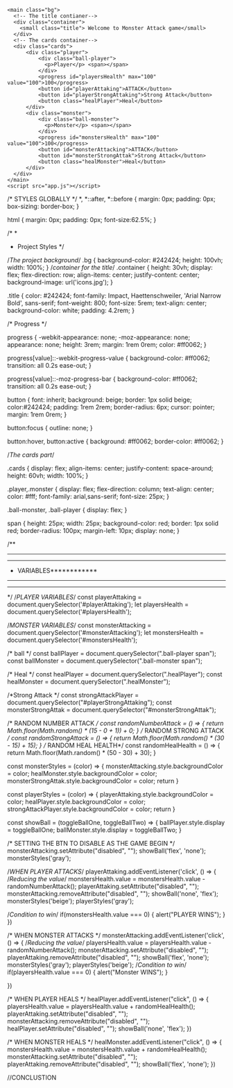 <!DOCTYPE html>
<html lang="en" dir="ltr">
  <head>
    <meta charset="utf-8">
    <title>Monster Attack</title>
    <link rel="stylesheet" href="styles.css">
  </head>
  <body>

    <main class="bg">
      <!-- The title contianer-->
      <div class="container">
        <small class="title"> Welcome to Monster Attack game</small>
      </div>
      <!-- The cards container-->
      <div class="cards">
          <div class="player">
              <div class="ball-player">
                <p>Player</p> <span></span>
              </div>
              <progress id="playersHealth" max="100" value="100">100</progress>
              <button id="playerAttaking">ATTACK</button>
              <button id="playerStrongAttaking">Strong Attack</button>
              <button class="healPlayer">Heal</button>
          </div>
          <div class="monster">
              <div class="ball-monster">
                <p>Monster</p> <span></span>
              </div>
              <progress id="monstersHealth" max="100" value="100">100</progress>
              <button id="monsterAttacking">ATTACK</button>
              <button id="monsterStrongAttak">Strong Attack</button>
              <button class="healMonster">Heal</button>
          </div>
      </div>
    </main>
    <script src="app.js"></script>
  </body>
</html>






















/*
  STYLES GLOBALLY
*/
*,
*::after,
*::before {
  margin: 0px;
  padding: 0px;
  box-sizing: border-box;
}

html {
  margin: 0px;
  padding: 0px;
  font-size:62.5%;
}

/*
  *
  * Project Styles
*/


/*The project background*/
.bg {
  background-color: #242424;
  height: 100vh;
  width: 100%;
}
/*container for the title*/
.container {
  height: 30vh;
  display: flex;
  flex-direction: row;
  align-items: center;
  justify-content: center;
  background-image: url('icons.jpg');
}

.title {
  color: #242424;
  font-family: Impact, Haettenschweiler, 'Arial Narrow Bold', sans-serif;
  font-weight: 800;
  font-size: 5rem;
  text-align: center;
  background-color: white;
  padding: 4.2rem;
}

/*
  Progress
*/

progress {
  -webkit-appearance: none;
  -moz-appearance: none;
  appearance: none;
  height: 3rem;
  margin: 1rem 0rem;
  color: #ff0062;
}

progress[value]::-webkit-progress-value {
  background-color: #ff0062;
  transition: all 0.2s ease-out;
}

progress[value]::-moz-progress-bar {
  background-color: #ff0062;
  transition: all 0.2s ease-out;
}

button {
  font: inherit;
  background: beige;
  border: 1px solid beige;
  color:#242424;
  padding: 1rem 2rem;
  border-radius: 6px;
  cursor: pointer;
  margin: 1rem 0rem;
}

button:focus {
  outline: none;
}

button:hover,
button:active {
  background: #ff0062;
  border-color: #ff0062;
}



/*The cards part*/

.cards {
  display: flex;
  align-items: center;
  justify-content: space-around;
  height: 60vh;
  width: 100%;
}

.player,.monster {
  display: flex;
  flex-direction: column;
  text-align: center;
  color: #fff;
  font-family: arial,sans-serif;
  font-size: 25px;
}

.ball-monster,
.ball-player {
  display: flex;
}

span {
  height: 25px;
  width: 25px;
  background-color: red;
  border: 1px solid red;
  border-radius: 100px;
  margin-left: 10px;
  display: none;
}

















/**
 * *********************
 * *********************
 * VARIABLES************
 * *********************
 * *********************
 */
/*PLAYER VARIABLES*/
const playerAttaking = document.querySelector('#playerAttaking');
let playersHealth = document.querySelector('#playersHealth');

/*MONSTER VARIABLES*/
const monsterAttacking = document.querySelector('#monsterAttacking');
let monstersHealth = document.querySelector('#monstersHealth');

/* ball */
const ballPlayer = document.querySelector(".ball-player span");
const ballMonster = document.querySelector(".ball-monster span");

/* Heal */
const healPlayer = document.querySelector(".healPlayer");
const healMonster = document.querySelector(".healMonster");

/*Strong Attack */
const strongAttackPlayer = document.querySelector("#playerStrongAttaking");
const monsterStrongAttak = document.querySelector("#monsterStrongAttak");

/* RANDOM NUMBER ATTACK */
const randomNumberAttack = () => {
    return Math.floor(Math.random() * (15 - 0 + 1)) + 0;
  }
  /* RANDOM STRONG ATTACK */
  const randomStrongAttack = () => {
    return Math.floor(Math.random() * (30 - 15) + 15);
  }
  /* RANDOM HEAL HEALTH*/
  const randomHealHealth = () => {
    return Math.floor(Math.random() * (50 - 30) + 30);
  }
  
  const monsterStyles = (color) => {
    monsterAttacking.style.backgroundColor = color;
    healMonster.style.backgroundColor = color;
    monsterStrongAttak.style.backgroundColor = color;
    return
  } 
  
  const playerStyles = (color) => {
    playerAttaking.style.backgroundColor = color;
    healPlayer.style.backgroundColor = color;
    strongAttackPlayer.style.backgroundColor = color;
    return
  }

  const showBall = (toggleBallOne, toggleBallTwo) => {
    ballPlayer.style.display = toggleBallOne;
    ballMonster.style.display = toggleBallTwo;
 }

/* SETTING THE BTN TO DISABLE AS THE GAME BEGIN */
monsterAttacking.setAttribute("disabled", "");
showBall('flex', 'none');
monsterStyles('gray');

/*WHEN PLAYER ATTACKS*/
playerAttaking.addEventListener('click', () => {
  /*Reducing the value*/
  monstersHealth.value = monstersHealth.value - randomNumberAttack();
  playerAttaking.setAttribute("disabled", "");
  monsterAttacking.removeAttribute("disabled", "");
  showBall('none', 'flex');
  monsterStyles('beige');
  playerStyles('gray');

  /*Condition to win*/
  if(monstersHealth.value === 0) {
    alert("PLAYER WINS");
  }
})


/* WHEN MONSTER ATTACKS */
monsterAttacking.addEventListener('click', () => {
  /*Reducing the value*/
  playersHealth.value = playersHealth.value - randomNumberAttack();
  monsterAttacking.setAttribute("disabled", "");
  playerAttaking.removeAttribute("disabled", "");
  showBall('flex', 'none');
  monsterStyles('gray');
  playerStyles('beige');
  /*Condition to win*/
  if(playersHealth.value === 0) {
    alert("Monster WINS");
  }

})

/* WHEN PLAYER HEALS */
healPlayer.addEventListener("click", () => {
    playersHealth.value = playersHealth.value + randomHealHealth();
    playerAttaking.setAttribute("disabled", "");
    monsterAttacking.removeAttribute("disabled", "");
    healPlayer.setAttribute("disabled", "");
    showBall('none', 'flex');
})

/* WHEN MONSTER HEALS */
healMonster.addEventListener("click", () => {
    monstersHealth.value = monstersHealth.value + randomHealHealth();
    monsterAttacking.setAttribute("disabled", "");
    playerAttaking.removeAttribute("disabled", "");
    showBall('flex', 'none');
})



//CONCLUSTION

